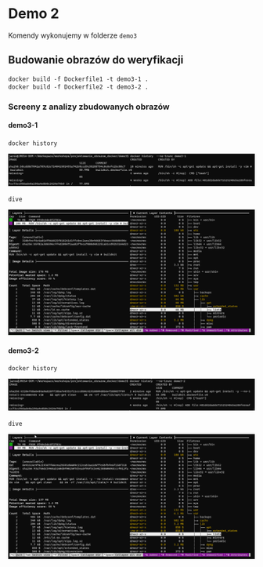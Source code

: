 # Demo 2

Komendy wykonujemy w folderze `demo3`

## Budowanie obrazów do weryfikacji

```
docker build -f Dockerfile1 -t demo3-1 .
docker build -f Dockerfile2 -t demo3-2 .
```

### Screeny z analizy zbudowanych obrazów

#### demo3-1

`docker history`

![docker history](demo3-1-1.png "docker history")

`dive`

![dive](demo3-1-2.png "docker history")

#### demo3-2

`docker history`

![docker history](demo3-2-1.png "docker history")

`dive`

![dive](demo3-2-2.png "docker history")